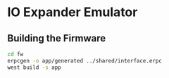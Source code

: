 # IO Expander Emulator



## Building the Firmware

```bash
cd fw
erpcgen -o app/generated ../shared/interface.erpc
west build -s app
```
